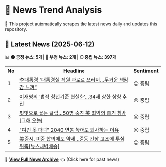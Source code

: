 # 📰 News Trend Analysis

🚀 This project automatically scrapes the latest news daily and updates this repository.

## 📅 Latest News (2025-06-12)

📊 **🟢 긍정 뉴스: 5개 | 🔴 부정 뉴스: 2개 | ⚪ 중립 뉴스: 397개**  

<table>
    <tr>
        <th>No</th>
        <th>Headline</th>
        <th>Sentiment</th>
    </tr>
    <tr>
        <td>1</td>
        <td><a href="https:///n.news.naver.com/article/018/0006036824?ntype=RANKING">李대통령 “대통령실 직원 과로로 쓰러져…무거운 책임감 느껴”</a></td>
        <td>😐 중립</td>
    </tr>
    <tr>
        <td>2</td>
        <td><a href="https:///n.news.naver.com/article/018/0006036801?ntype=RANKING">이재명의 '법적 청년기준 현실화'…34세 상한 상향 추진</a></td>
        <td>😐 중립</td>
    </tr>
    <tr>
        <td>3</td>
        <td><a href="https:///n.news.naver.com/article/018/0006036745?ntype=RANKING">핏빛으로 물든 클럽…50명 숨진 美 최악의 총기 참사[그해 오늘]</a></td>
        <td>😐 중립</td>
    </tr>
    <tr>
        <td>4</td>
        <td><a href="https:///n.news.naver.com/article/018/0006036147?ntype=RANKING">"여긴 못 다녀" 2040 연봉 높아도 퇴사하는 이유</a></td>
        <td>😐 중립</td>
    </tr>
    <tr>
        <td>5</td>
        <td><a href="https:///n.news.naver.com/article/018/0006036831?ntype=RANKING">美증시, 미중 합의에도 약세…중동 긴장 고조에 투심 위축[뉴스새벽배송]</a></td>
        <td>😐 중립</td>
    </tr></table>  

📜 **[View Full News Archive](news_archive.md)** 👈 (Click here for past news)
